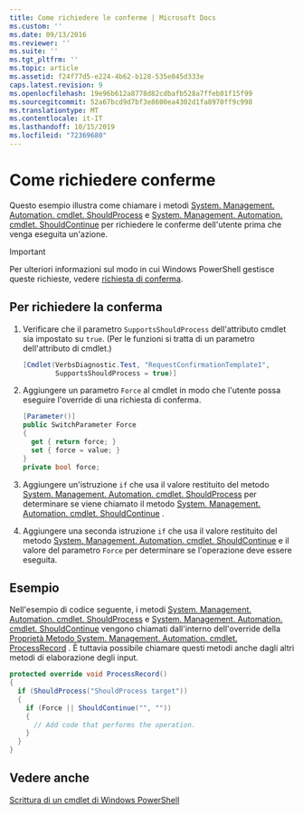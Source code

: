 ```yaml
---
title: Come richiedere le conferme | Microsoft Docs
ms.custom: ''
ms.date: 09/13/2016
ms.reviewer: ''
ms.suite: ''
ms.tgt_pltfrm: ''
ms.topic: article
ms.assetid: f24f77d5-e224-4b62-b128-535e045d333e
caps.latest.revision: 9
ms.openlocfilehash: 19e96b612a8778d82cdbafb528a7ffeb01f15f99
ms.sourcegitcommit: 52a67bcd9d7bf3e8600ea4302d1fa8970ff9c998
ms.translationtype: MT
ms.contentlocale: it-IT
ms.lasthandoff: 10/15/2019
ms.locfileid: "72369680"
---
```

# <a name="how-to-request-confirmations"></a>Come richiedere conferme

Questo esempio illustra come chiamare i metodi [System. Management. Automation. cmdlet. ShouldProcess](/dotnet/api/System.Management.Automation.Cmdlet.ShouldProcess) e [System. Management. Automation. cmdlet. ShouldContinue](/dotnet/api/System.Management.Automation.Cmdlet.ShouldContinue) per richiedere le conferme dell'utente prima che venga eseguita un'azione.

> [!IMPORTANT]
> Per ulteriori informazioni sul modo in cui Windows PowerShell gestisce queste richieste, vedere [richiesta di conferma](./requesting-confirmation-from-cmdlets.md).

## <a name="to-request-confirmation"></a>Per richiedere la conferma

1. Verificare che il parametro `SupportsShouldProcess` dell'attributo cmdlet sia impostato su `true`. (Per le funzioni si tratta di un parametro dell'attributo di cmdlet.)

    ```csharp
    [Cmdlet(VerbsDiagnostic.Test, "RequestConfirmationTemplate1",
            SupportsShouldProcess = true)]
    ```

2. Aggiungere un parametro `Force` al cmdlet in modo che l'utente possa eseguire l'override di una richiesta di conferma.

    ```csharp
    [Parameter()]
    public SwitchParameter Force
    {
      get { return force; }
      set { force = value; }
    }
    private bool force;
    ```

3. Aggiungere un'istruzione `if` che usa il valore restituito del metodo [System. Management. Automation. cmdlet. ShouldProcess](/dotnet/api/System.Management.Automation.Cmdlet.ShouldProcess) per determinare se viene chiamato il metodo [System. Management. Automation. cmdlet. ShouldContinue](/dotnet/api/System.Management.Automation.Cmdlet.ShouldContinue) .

4. Aggiungere una seconda istruzione `if` che usa il valore restituito del metodo [System. Management. Automation. cmdlet. ShouldContinue](/dotnet/api/System.Management.Automation.Cmdlet.ShouldContinue) e il valore del parametro `Force` per determinare se l'operazione deve essere eseguita.

## <a name="example"></a>Esempio

Nell'esempio di codice seguente, i metodi [System. Management. Automation. cmdlet. ShouldProcess](/dotnet/api/System.Management.Automation.Cmdlet.ShouldProcess) e [System. Management. Automation. cmdlet. ShouldContinue](/dotnet/api/System.Management.Automation.Cmdlet.ShouldContinue) vengono chiamati dall'interno dell'override della [Proprietà Metodo System. Management. Automation. cmdlet. ProcessRecord](/dotnet/api/System.Management.Automation.Cmdlet.ProcessRecord) . È tuttavia possibile chiamare questi metodi anche dagli altri metodi di elaborazione degli input.

```csharp
protected override void ProcessRecord()
{
  if (ShouldProcess("ShouldProcess target"))
  {
    if (Force || ShouldContinue("", ""))
    {
      // Add code that performs the operation.
    }
  }
}
```

## <a name="see-also"></a>Vedere anche

[Scrittura di un cmdlet di Windows PowerShell](./writing-a-windows-powershell-cmdlet.md)
